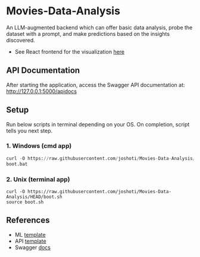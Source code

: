 # Movies-Data-Analysis
An LLM-augmented backend which can offer basic data analysis, probe the dataset with a prompt, and make predictions based on the insights discovered.

- See React frontend for the visualization [here](https://github.com/joshoti/Movies-Data-Visualization)


## API Documentation
After starting the application, access the Swagger API documentation at: http://127.0.0.1:5000/apidocs

## Setup
Run below scripts in terminal depending on your OS. On completion, script tells you next step.
### 1. Windows (cmd app)
```py
curl -O https://raw.githubusercontent.com/joshoti/Movies-Data-Analysis/HEAD/boot.bat
boot.bat
```

### 2. Unix (terminal app)
```
curl -O https://raw.githubusercontent.com/joshoti/Movies-Data-Analysis/HEAD/boot.sh
source boot.sh
```


## References
- ML [template](https://github.com/datalumina/datalumina-project-template)
- API [template](https://github.com/miguelgrinberg/microblog/blob/main/tests.py)
- Swagger [docs](https://swagger.io/docs/specification/v3_0/adding-examples/)
